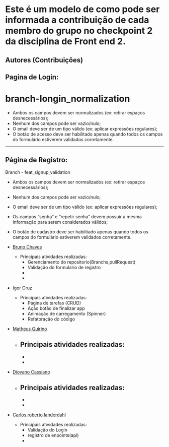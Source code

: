 # Este é um modelo de como pode ser informada a contribuição de cada membro do grupo no checkpoint 2 da disciplina de Front end 2.

## Autores (Contribuições)
## Pagina de Login:
# branch-longin_normalization
- Ambos os campos devem ser normalizados (ex: retirar espaços desnecessários);
- Nenhum dos campos pode ser vazio/nulo;
- O email deve ser de um tipo válido (ex: aplicar expressões regulares);
- O botão de acesso deve ser habilitado apenas quando todos os campos do formulário estiverem validados corretamente.

---

## Página de Registro:
Branch - feat_signup_validation
- Ambos os campos devem ser normalizados (ex: retirar espaços desnecessários);
- Nenhum dos campos pode ser vazio/nulo;
- O email deve ser de um tipo válido (ex: aplicar expressões regulares);
- Os campos “senha” e “repetir senha” devem possuir a mesma informação para serem considerados válidos;
- O botão de cadastro deve ser habilitado apenas quando todos os campos do formulário estiverem validados corretamente.


- [Bruno Chaves](https://www.linkedin.com/in/bchavs12/)
    - Principais atividades realizadas:
        - Gerenciamento do repositorio(Branchs,pullRequest)
        - Validação do formulario de registro
        - 
        - 
        
- [Igor Cruz](https://github.com/IgorFreitasCruz)
    - Principais atividades realizadas:
        - Página de tarefas (CRUD)
        - Ação botão de finalizar app
        - Animação de carregamento (Spinner)
        - Refatoração do código

- [Matheus Quirino](https://github.com/mthflashice)
    - Principais atividades realizadas:
        - 
        - 
        - 

- [Diovano Cassiano](https://github.com/diovanocf)
    - Principais atividades realizadas:
        - 
        - 
        - 

- [Carlos roberto landerdahl](https://github.com/Carlos-Landerdahl)
    - Principais atividades realizadas:
        -  Validação do Login
        -  registro de enpoints(api)
        - 
